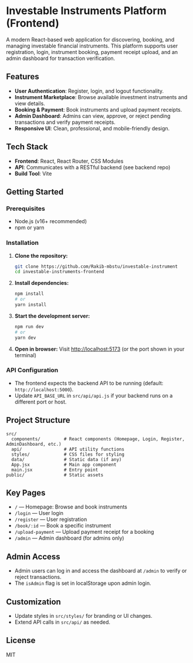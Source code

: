 # Investable Instruments Platform (Frontend)

A modern React-based web application for discovering, booking, and managing investable financial instruments. This platform supports user registration, login, instrument booking, payment receipt upload, and an admin dashboard for transaction verification.

## Features

- **User Authentication**: Register, login, and logout functionality.
- **Instrument Marketplace**: Browse available investment instruments and view details.
- **Booking & Payment**: Book instruments and upload payment receipts.
- **Admin Dashboard**: Admins can view, approve, or reject pending transactions and verify payment receipts.
- **Responsive UI**: Clean, professional, and mobile-friendly design.

## Tech Stack

- **Frontend**: React, React Router, CSS Modules
- **API**: Communicates with a RESTful backend (see backend repo)
- **Build Tool**: Vite

## Getting Started

### Prerequisites

- Node.js (v16+ recommended)
- npm or yarn

### Installation

1. **Clone the repository:**
   ```bash
   git clone https://github.com/Rakib-mbstu/investable-instrument
   cd investable-instruments-frontend
   ```
2. **Install dependencies:**
   ```bash
   npm install
   # or
   yarn install
   ```
3. **Start the development server:**
   ```bash
   npm run dev
   # or
   yarn dev
   ```
4. **Open in browser:**
   Visit [http://localhost:5173](http://localhost:5173) (or the port shown in your terminal)

### API Configuration

- The frontend expects the backend API to be running (default: `http://localhost:5000`).
- Update `API_BASE_URL` in `src/api/api.js` if your backend runs on a different port or host.

## Project Structure

```
src/
  components/         # React components (Homepage, Login, Register, AdminDashboard, etc.)
  api/                # API utility functions
  styles/             # CSS files for styling
  data/               # Static data (if any)
  App.jsx             # Main app component
  main.jsx            # Entry point
public/               # Static assets
```

## Key Pages

- `/` — Homepage: Browse and book instruments
- `/login` — User login
- `/register` — User registration
- `/book/:id` — Book a specific instrument
- `/upload-payment` — Upload payment receipt for a booking
- `/admin` — Admin dashboard (for admins only)

## Admin Access

- Admin users can log in and access the dashboard at `/admin` to verify or reject transactions.
- The `isAdmin` flag is set in localStorage upon admin login.

## Customization

- Update styles in `src/styles/` for branding or UI changes.
- Extend API calls in `src/api/` as needed.

## License

MIT
